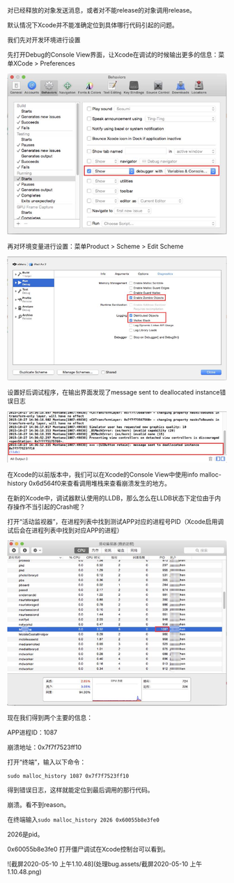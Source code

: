 对已经释放的对象发送消息，或者对不能release的对象调用release。

默认情况下Xcode并不能准确定位到具体哪行代码引起的问题。

我们先对开发环境进行设置

先打开Debug的Console View界面，让Xcode在调试的时候输出更多的信息：菜单XCode > Preferences

![img](处理bug.assets/809477-20151027142732200-1834209553.jpg)

再对环境变量进行设置：菜单Product > Scheme > Edit Scheme

![img](处理bug.assets/809477-20151027143231716-1407979929.jpg)

设置好后调试程序，在输出界面发现了message sent to deallocated instance错误日志

![img](处理bug.assets/809477-20151027144002060-1369744939.jpg)

 

在Xcode的以前版本中，我们可以在Xcode的Console View中使用info malloc-history 0x6d564f0来查看调用堆栈来查看崩溃发生的地方。

在新的Xcode中，调试器默认使用的LLDB，那么怎么在LLDB状态下定位由于内存操作不当引起的Crash呢？

打开“活动监视器”，在进程列表中找到测试APP对应的进程号PID（Xcode启用调试后会在进程列表中找到对应APP的进程）

![img](处理bug.assets/809477-20151027144834435-1736541518.jpg)

现在我们得到两个主要的信息：

APP进程ID：1087

崩溃地址：0x7f7f7523ff10

打开“终端”，输入以下命令：

```
sudo malloc_history 1087 0x7f7f7523ff10
```

得到错误日志，这样就能定位到最后调用的那行代码。



崩溃。看不到reason。

在终端输入`sudo malloc_history 2026 0x60055b8e3fe0`

2026是pid。

0x60055b8e3fe0 打开僵尸调试在Xcode控制台可以看到。

![截屏2020-05-10 上午1.10.48](处理bug.assets/截屏2020-05-10 上午1.10.48.png)








